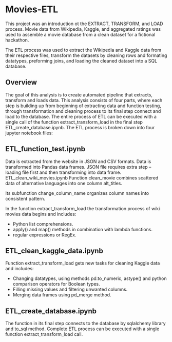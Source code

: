 # Movies-ETL

This project was an introduction ot the EXTRACT, TRANSFORM, and LOAD process. Movie data from Wikipedia, Kaggle, and aggregated ratings was used to assemble a movie database from a clean dataset for a fictional hackathon.

The ETL process was used to extract the Wikipedia and Kaggle data from their respective files, transform the datasets by cleaning rows and formating datatypes, preforming joins, and loading the cleaned dataset into a SQL database.

## Overview
The goal of this analysis is to create automated pipeline that extracts, transform and loads data. This analysis consists of four parts, where each step is building up from beginning of extracting data and function testing, through transformation and cleaning process to its final step connect and load to the database. The entire process of ETL can be executed with a single call of the function extract_transform_load in the final step ETL_create_database.ipynb. The ETL process is broken down into four jupyter notebook files:

## ETL_function_test.ipynb

Data is extracted from the website in JSON and CSV formats.
Data is transformed into Pandas data frames.
JSON file requires extra step – loading file first and then transforming into data frame.
ETL_clean_wiki_movies.ipynb
Function clean_movie combines scattered data of alternative languages into one column alt_titles.

Its subfunction change_column_name organizes column names into consistent pattern.

In the function extract_transform_load the transformation process of wiki movies data begins and includes:
- Python list comprehensions.
- apply() and map() methods in combination with lambda functions.
- regular expressions or RegEx.

## ETL_clean_kaggle_data.ipynb

Function extract_transform_load gets new tasks for cleaning Kaggle data and includes:
- Changing datatypes, using methods pd.to_numeric, astype() and python comparison operators for Boolean types.
- Filling missing values and filtering unwanted columns.
- Merging data frames using pd_merge method.

## ETL_create_database.ipynb

The function in its final step connects to the database by sqlalchemy library and to_sql method.
Complete ETL process can be executed with a single function extract_transform_load call.
